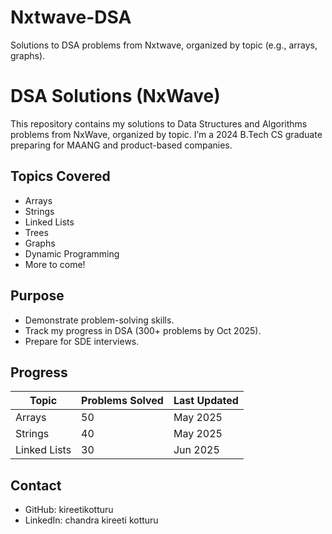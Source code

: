 # Nxtwave-DSA
Solutions to DSA problems from Nxtwave, organized by topic (e.g., arrays, graphs).

# DSA Solutions (NxWave)
This repository contains my solutions to Data Structures and Algorithms problems from NxWave, organized by topic. I’m a 2024 B.Tech CS graduate preparing for MAANG and product-based companies.

## Topics Covered
- Arrays
- Strings
- Linked Lists
- Trees
- Graphs
- Dynamic Programming
- More to come!

## Purpose
- Demonstrate problem-solving skills.
- Track my progress in DSA (300+ problems by Oct 2025).
- Prepare for SDE interviews.

## Progress
| Topic              | Problems Solved | Last Updated |
|--------------------|-----------------|--------------|
| Arrays            | 50              | May 2025     |
| Strings           | 40              | May 2025     |
| Linked Lists      | 30              | Jun 2025     |

## Contact
- GitHub: kireetikotturu
- LinkedIn: chandra kireeti kotturu
